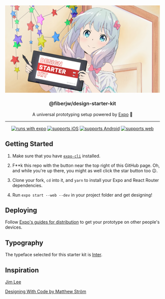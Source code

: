 <p align="center">
  <img alt="Design Starter Kit artworj" src="./design-starter-kit-artwork.png">
</p>

<h3 align="center" style="font-weight:600">
  @fiberjw/design-starter-kit
</h3>

<p align="center">
  A universal prototyping setup powered by <a href="https://expo.io">Expo</a> 🥤
</p>

---

<div align="center">

[![runs with expo](https://img.shields.io/badge/Runs%20with%20Expo-4630EB.svg?style=flat-square&logo=EXPO&labelColor=f3f3f3&logoColor=000)](https://expo.io/)
[![supports iOS](https://img.shields.io/badge/iOS-4630EB.svg?style=flat-square&logo=APPLE&labelColor=999999&logoColor=fff)](https://github.com/expo/expo)
[![supports Android](https://img.shields.io/badge/Android-4630EB.svg?style=flat-square&logo=ANDROID&labelColor=A4C639&logoColor=fff)](https://github.com/expo/expo)
[![supports web](https://img.shields.io/badge/web-4630EB.svg?style=flat-square&logo=GOOGLE-CHROME&labelColor=4285F4&logoColor=fff)](https://github.com/expo/expo)

</div>

## Getting Started

1. Make sure that you have [`expo-cli`](https://docs.expo.io/versions/latest/workflow/expo-cli/) installed.

1. F\*\*k this repo with the button near the top right of this GitHub page. Oh, and while you're up there, you might as well click the star button too 😉.

1. Clone your fork, `cd` into it, and `yarn` to install your Expo and React Router dependencies.

1. Run `expo start --web --dev` in your project folder and get designing!

## Deploying

Follow [Expo's guides for distribution](https://docs.expo.io/versions/v35.0.0/distribution/introduction/) to get your prototype on other people's devices.

## Typography

The typeface selected for this starter kit is [Inter](https://rsms.me/inter/).

## Inspiration

[Jim Lee](https://twitter.com/wwwjim/status/1178778548313579520)

[Designing With Code by Matthew Ström](https://matthewstrom.com/writing/designing-with-code.html)
